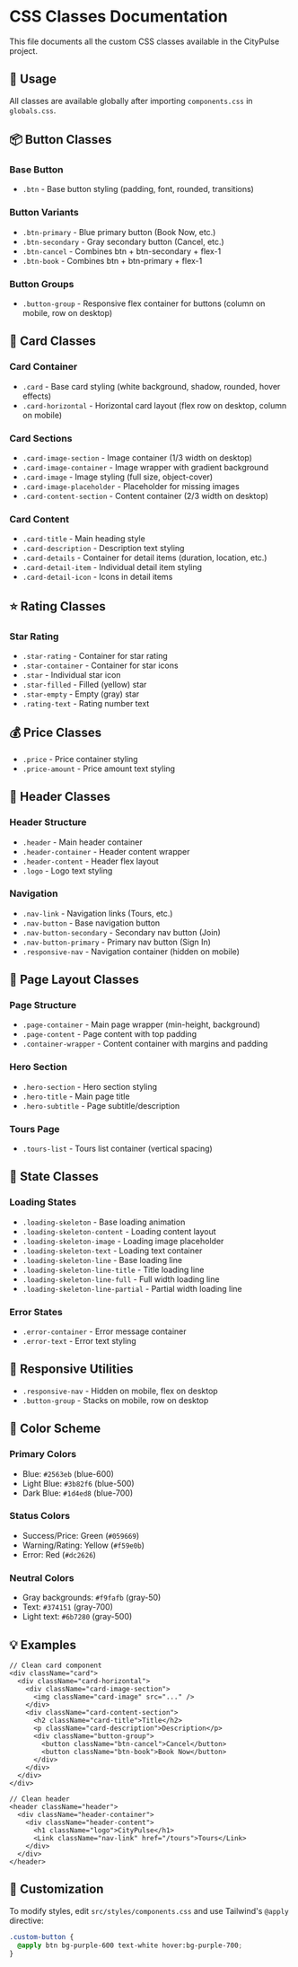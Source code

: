 # CSS Classes Documentation

This file documents all the custom CSS classes available in the CityPulse project.

## 🎯 Usage
All classes are available globally after importing `components.css` in `globals.css`.

## 📦 Button Classes

### Base Button
- `.btn` - Base button styling (padding, font, rounded, transitions)

### Button Variants
- `.btn-primary` - Blue primary button (Book Now, etc.)
- `.btn-secondary` - Gray secondary button (Cancel, etc.)
- `.btn-cancel` - Combines btn + btn-secondary + flex-1
- `.btn-book` - Combines btn + btn-primary + flex-1

### Button Groups
- `.button-group` - Responsive flex container for buttons (column on mobile, row on desktop)

## 🎴 Card Classes

### Card Container
- `.card` - Base card styling (white background, shadow, rounded, hover effects)
- `.card-horizontal` - Horizontal card layout (flex row on desktop, column on mobile)

### Card Sections
- `.card-image-section` - Image container (1/3 width on desktop)
- `.card-image-container` - Image wrapper with gradient background
- `.card-image` - Image styling (full size, object-cover)
- `.card-image-placeholder` - Placeholder for missing images
- `.card-content-section` - Content container (2/3 width on desktop)

### Card Content
- `.card-title` - Main heading style
- `.card-description` - Description text styling
- `.card-details` - Container for detail items (duration, location, etc.)
- `.card-detail-item` - Individual detail item styling
- `.card-detail-icon` - Icons in detail items

## ⭐ Rating Classes

### Star Rating
- `.star-rating` - Container for star rating
- `.star-container` - Container for star icons
- `.star` - Individual star icon
- `.star-filled` - Filled (yellow) star
- `.star-empty` - Empty (gray) star
- `.rating-text` - Rating number text

## 💰 Price Classes

- `.price` - Price container styling
- `.price-amount` - Price amount text styling

## 🧭 Header Classes

### Header Structure
- `.header` - Main header container
- `.header-container` - Header content wrapper
- `.header-content` - Header flex layout
- `.logo` - Logo text styling

### Navigation
- `.nav-link` - Navigation links (Tours, etc.)
- `.nav-button` - Base navigation button
- `.nav-button-secondary` - Secondary nav button (Join)
- `.nav-button-primary` - Primary nav button (Sign In)
- `.responsive-nav` - Navigation container (hidden on mobile)

## 📄 Page Layout Classes

### Page Structure
- `.page-container` - Main page wrapper (min-height, background)
- `.page-content` - Page content with top padding
- `.container-wrapper` - Content container with margins and padding

### Hero Section
- `.hero-section` - Hero section styling
- `.hero-title` - Main page title
- `.hero-subtitle` - Page subtitle/description

### Tours Page
- `.tours-list` - Tours list container (vertical spacing)

## 🔄 State Classes

### Loading States
- `.loading-skeleton` - Base loading animation
- `.loading-skeleton-content` - Loading content layout
- `.loading-skeleton-image` - Loading image placeholder
- `.loading-skeleton-text` - Loading text container
- `.loading-skeleton-line` - Base loading line
- `.loading-skeleton-line-title` - Title loading line
- `.loading-skeleton-line-full` - Full width loading line
- `.loading-skeleton-line-partial` - Partial width loading line

### Error States
- `.error-container` - Error message container
- `.error-text` - Error text styling

## 📱 Responsive Utilities

- `.responsive-nav` - Hidden on mobile, flex on desktop
- `.button-group` - Stacks on mobile, row on desktop

## 🎨 Color Scheme

### Primary Colors
- Blue: `#2563eb` (blue-600)
- Light Blue: `#3b82f6` (blue-500)
- Dark Blue: `#1d4ed8` (blue-700)

### Status Colors
- Success/Price: Green (`#059669`)
- Warning/Rating: Yellow (`#f59e0b`)
- Error: Red (`#dc2626`)

### Neutral Colors
- Gray backgrounds: `#f9fafb` (gray-50)
- Text: `#374151` (gray-700)
- Light text: `#6b7280` (gray-500)

## 💡 Examples

```tsx
// Clean card component
<div className="card">
  <div className="card-horizontal">
    <div className="card-image-section">
      <img className="card-image" src="..." />
    </div>
    <div className="card-content-section">
      <h2 className="card-title">Title</h2>
      <p className="card-description">Description</p>
      <div className="button-group">
        <button className="btn-cancel">Cancel</button>
        <button className="btn-book">Book Now</button>
      </div>
    </div>
  </div>
</div>

// Clean header
<header className="header">
  <div className="header-container">
    <div className="header-content">
      <h1 className="logo">CityPulse</h1>
      <Link className="nav-link" href="/tours">Tours</Link>
    </div>
  </div>
</header>
```

## 🔧 Customization

To modify styles, edit `src/styles/components.css` and use Tailwind's `@apply` directive:

```css
.custom-button {
  @apply btn bg-purple-600 text-white hover:bg-purple-700;
}
``` 